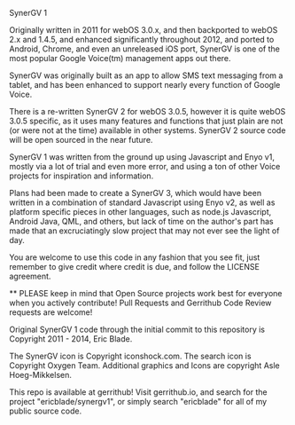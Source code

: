 SynerGV 1

Originally written in 2011 for webOS 3.0.x, and then backported to webOS 2.x and 
1.4.5, and enhanced significantly throughout 2012, and ported to Android, Chrome,
and even an unreleased iOS port, SynerGV is one of the most popular Google
Voice(tm) management apps out there.

SynerGV was originally built as an app to allow SMS text messaging from a tablet,
and has been enhanced to support nearly every function of Google Voice.

There is a re-written SynerGV 2 for webOS 3.0.5, however it is quite webOS 3.0.5
specific, as it uses many features and functions that just plain are not (or were
not at the time) available in other systems.  SynerGV 2 source code will be open
sourced in the near future.

SynerGV 1 was written from the ground up using Javascript and Enyo v1, mostly
via a lot of trial and even more error, and using a ton of other Voice projects
for inspiration and information.

Plans had been made to create a SynerGV 3, which would have been written in
a combination of standard Javascript using Enyo v2, 
as well as platform specific pieces in other languages, such as node.js Javascript, 
Android Java, QML, and others, but lack of time on the author's part has made that
an excruciatingly slow project that may not ever see the light of day.

You are welcome to use this code in any fashion that you see fit, just remember
to give credit where credit is due, and follow the LICENSE agreement.

** PLEASE keep in mind that Open Source projects work best for everyone when you
actively contribute!  Pull Requests and Gerrithub Code Review requests are welcome!

Original SynerGV 1 code through the initial commit to this repository is
Copyright 2011 - 2014, Eric Blade.

The SynerGV icon is Copyright iconshock.com.
The search icon is Copyright Oxygen Team.
Additional graphics and Icons are copyright Asle Hoeg-Mikkelsen.

This repo is available at gerrithub!  Visit gerrithub.io, and search for the
project "ericblade/synergv1", or simply search "ericblade" for all of my public
source code.



